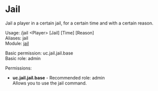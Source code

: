 Jail
====
Jail a player in a certain jail, for a certain time and with a certain reason.

Usage: /jail \<Player\> \[Jail\] \[Time\] \[Reason\]<br>
Aliases: jail<br>
Module: [jail](../modules/jail.md)<br>

Basic permission: uc.jail.jail.base<br>
Basic role: admin<br>

Permissions: <br>
* **uc.jail.jail.base** - Recommended role: admin<br>Allows you to use the jail command.

